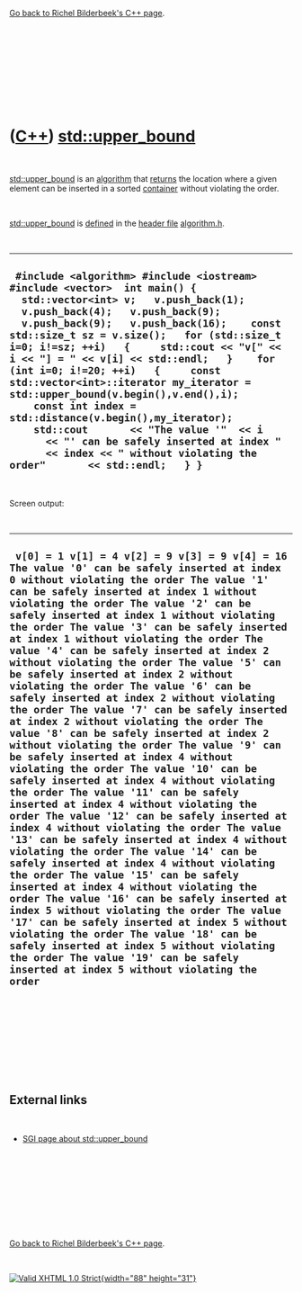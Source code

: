 

[Go back to Richel Bilderbeek's C++ page](Cpp.htm).

 

 

 

 

 

([C++](Cpp.htm)) [std::upper\_bound](CppUpper_bound.htm)
========================================================

 

[std::upper\_bound](CppUpper_bound.htm) is an
[algorithm](CppAlgorithm.htm) that [returns](CppReturn.htm) the location
where a given element can be inserted in a sorted
[container](CppContainer.htm) without violating the order.

 

[std::upper\_bound](CppUpper_bound.htm) is [defined](CppDefinition.htm)
in the [header file](CppHeaderFile.htm)
[algorithm.h](CppAlgorithmH.htm).

 

  ----------------------------------------------------------------------------------------------------------------------------------------------------------------------------------------------------------------------------------------------------------------------------------------------------------------------------------------------------------------------------------------------------------------------------------------------------------------------------------------------------------------------------------------------------------------------------------------------------------------------------------------------------------------------------------------------------
  ` #include <algorithm> #include <iostream> #include <vector>  int main() {   std::vector<int> v;   v.push_back(1);   v.push_back(4);   v.push_back(9);   v.push_back(9);   v.push_back(16);    const std::size_t sz = v.size();   for (std::size_t i=0; i!=sz; ++i)   {     std::cout << "v[" << i << "] = " << v[i] << std::endl;   }    for (int i=0; i!=20; ++i)   {     const std::vector<int>::iterator my_iterator = std::upper_bound(v.begin(),v.end(),i);     const int index = std::distance(v.begin(),my_iterator);     std::cout       << "The value '"  << i       << "' can be safely inserted at index "       << index << " without violating the order"       << std::endl;   } }`
  ----------------------------------------------------------------------------------------------------------------------------------------------------------------------------------------------------------------------------------------------------------------------------------------------------------------------------------------------------------------------------------------------------------------------------------------------------------------------------------------------------------------------------------------------------------------------------------------------------------------------------------------------------------------------------------------------------

 

Screen output:

 

  --------------------------------------------------------------------------------------------------------------------------------------------------------------------------------------------------------------------------------------------------------------------------------------------------------------------------------------------------------------------------------------------------------------------------------------------------------------------------------------------------------------------------------------------------------------------------------------------------------------------------------------------------------------------------------------------------------------------------------------------------------------------------------------------------------------------------------------------------------------------------------------------------------------------------------------------------------------------------------------------------------------------------------------------------------------------------------------------------------------------------------------------------------------------------------------------------------------------------------------------------------------------------------------------------------------------------------------------------------------------------------------------------------------------------------------------------------------------------------------------------------------------------------------------------------------------------------------------------------------------------------------------
  ` v[0] = 1 v[1] = 4 v[2] = 9 v[3] = 9 v[4] = 16 The value '0' can be safely inserted at index 0 without violating the order The value '1' can be safely inserted at index 1 without violating the order The value '2' can be safely inserted at index 1 without violating the order The value '3' can be safely inserted at index 1 without violating the order The value '4' can be safely inserted at index 2 without violating the order The value '5' can be safely inserted at index 2 without violating the order The value '6' can be safely inserted at index 2 without violating the order The value '7' can be safely inserted at index 2 without violating the order The value '8' can be safely inserted at index 2 without violating the order The value '9' can be safely inserted at index 4 without violating the order The value '10' can be safely inserted at index 4 without violating the order The value '11' can be safely inserted at index 4 without violating the order The value '12' can be safely inserted at index 4 without violating the order The value '13' can be safely inserted at index 4 without violating the order The value '14' can be safely inserted at index 4 without violating the order The value '15' can be safely inserted at index 4 without violating the order The value '16' can be safely inserted at index 5 without violating the order The value '17' can be safely inserted at index 5 without violating the order The value '18' can be safely inserted at index 5 without violating the order The value '19' can be safely inserted at index 5 without violating the order`
  --------------------------------------------------------------------------------------------------------------------------------------------------------------------------------------------------------------------------------------------------------------------------------------------------------------------------------------------------------------------------------------------------------------------------------------------------------------------------------------------------------------------------------------------------------------------------------------------------------------------------------------------------------------------------------------------------------------------------------------------------------------------------------------------------------------------------------------------------------------------------------------------------------------------------------------------------------------------------------------------------------------------------------------------------------------------------------------------------------------------------------------------------------------------------------------------------------------------------------------------------------------------------------------------------------------------------------------------------------------------------------------------------------------------------------------------------------------------------------------------------------------------------------------------------------------------------------------------------------------------------------------------

 

 

 

 

 

External links
--------------

 

-   [SGI page about
    std::upper\_bound](http://www.sgi.com/tech/stl/upper_bound.html)

 

 

 

 

 

[Go back to Richel Bilderbeek's C++ page](Cpp.htm).



 

[![Valid XHTML 1.0 Strict](valid-xhtml10.png){width="88"
height="31"}](http://validator.w3.org/check?uri=referer)
